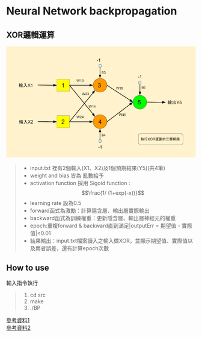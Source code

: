 # Neural Network backpropagation

## XOR邏輯運算 ##
![執行XOR運算的三層網路](XOR運算的三層網路.png)

<script type="text/javascript" src="http://cdn.mathjax.org/mathjax/latest/MathJax.js?config=default"></script>

> - input.txt 裡有2個輸入(X1、X2)及1個預期結果(Y5)(共4筆)
> - weight and bias 皆為 亂數給予
> - activation function 採用  Sigoid function : $$\frac{1/ (1+exp(-x))}$$
> - learning rate 設為0.5
> - forward函式為激勵：計算隱含層、輸出層實際輸出
> - backward函式為訓練權重：更新隱含層、輸出層神經元的權重
> - epoch:重複forward & backward直到滿足|outputErr = 期望值 - 實際值|<0.01
> - 結果輸出：input.txt檔案讀入之輸入做XOR，並顯示期望值、實際值以及兩者誤差，還有計算epoch次數

## How to use
輸入指令執行
> 1. cd src
> 2. make
> 3. ./BP

[參考資料1](http://arbu00.blogspot.tw/2016/11/2-pythonbackprogation-artificial.html)<br>
[參考資料2](https://mattmazur.com/2015/03/17/a-step-by-step-backpropagation-example/)<br>
